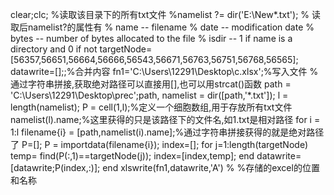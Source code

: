clear;clc;
%读取该目录下的所有txt文件
%namelist ?= dir('E:\New\*.txt');
% 读取后namelist?的属性有
% name -- filename
% date -- modification date
% bytes -- number of bytes allocated to the file
% isdir -- 1 if name is a directory and 0 if not
targetNode=[56357,56651,56664,56666,56543,56671,56763,56751,56768,56565];
 datawrite=[];;%合并内容
 fn1='C:\Users\12291\Desktop\c.xlsx';%写入文件
%通过字符串拼接,获取绝对路径可以直接用[],也可以用strcat()函数
path = 'C:\Users\12291\Desktop\prec\';path,
namelist = dir([path,'*.txt']);
l = length(namelist);
P = cell(1,l);%定义一个细胞数组,用于存放所有txt文件
namelist(l).name;%这里获得的只是该路径下的文件名,如1.txt是相对路径
for i = 1:l
       filename{i} = [path,namelist(i).name];%通过字符串拼接获得的就是绝对路径了
       P=[];
    P = importdata(filename{i});
    index=[];
    for j=1:length(targetNode)
       temp= find(P(:,1)==targetNode(j));
       index=[index,temp];
    end
    datawrite=[datawrite;P(index,:)];
end
xlswrite(fn1,datawrite,'A')
% %存储的excel的位置和名称

